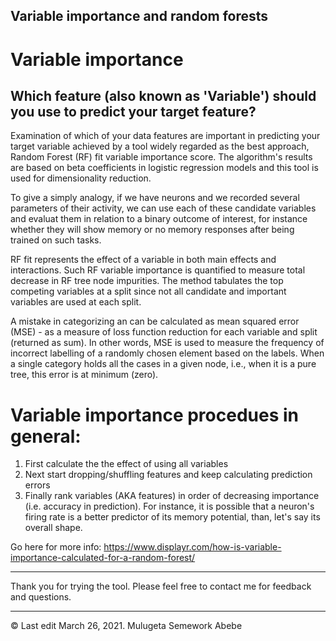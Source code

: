  ## Variable importance and random forests 
 

# Variable importance

## Which feature (also known as 'Variable') should you use to predict your target feature?

Examination of which of your data features are important in predicting your target variable achieved by a tool widely regarded as the best approach, Random Forest (RF) 
fit variable importance score. The algorithm's results are based on beta coefficients in logistic regression models and this tool is used for
dimensionality reduction. 

To give a simply analogy, if we have neurons and we recorded several parameters of their activity, we can use each of these 
candidate variables and evaluat them in relation to a binary outcome of interest, for instance whether they will 
show memory or no memory responses after being trained on such tasks. 

RF fit represents the effect of a variable in both main effects and interactions. Such RF variable 
importance is quantified to measure total decrease in RF tree node impurities. The method tabulates the 
top competing variables at a split since not all candidate and important variables are used at each split.
 
A mistake in categorizing an can be calculated as mean squared error (MSE) - as a measure of loss 
function reduction for each variable and split (returned as sum). In other words, MSE is used to measure 
the frequency of incorrect labelling of a randomly chosen element based on the labels. When a single 
category holds all the cases in a given node, i.e., when it is a pure tree, this error is at minimum (zero).


# Variable importance procedues in general:


 
1. First calculate the the effect of using all variables
2. Next start dropping/shuffling features and keep calculating prediction errors
2. Finally rank variables (AKA features) in order of decreasing importance (i.e. accuracy in prediction). For instance, it is possible that a neuron's firing rate is a better predictor of its memory potential, than, let's say its overall shape.

 
Go here for more info: https://www.displayr.com/how-is-variable-importance-calculated-for-a-random-forest/
<p> </p>
<hr>
Thank you for trying the tool. Please feel free to contact me for feedback and questions.
<hr>
<p> </p>

©  Last edit March 26, 2021. Mulugeta Semework Abebe
